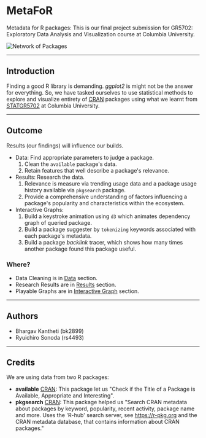 # MetaFoR

Metadata for R packages: This is our final project submission for GR5702: Exploratory Data Analysis and Visualization course at Columbia University.

![Network of Packages](./assets/dependency_graph.gif)

---

## Introduction

Finding a good R library is demanding. _ggplot2_ is might not be the answer for everything. So, we have tasked ourselves to use statistical methods to explore and visualize entirety of [CRAN](https://cran.r-project.org/) packages using what we learnt from [STATGR5702](https://edav.info/) at Columbia University.

---

## Outcome

Results (our findings) will influence our builds.

* Data: Find appropriate parameters to judge a package.
    1. Clean the `available` package's data.
    2. Retain features that well describe a package's relevance.
* Results: Research the data.
    1. Relevance is measure via trending usage data and a package usage history available via `pkgsearch` package.
    2. Provide a comprehensive understanding of factors influencing a package's popularity and characteristics within the ecosystem.
* Interactive Graphs:
    1. Build a keystroke animation using `d3` which animates dependency graph of queried package.
    2. Build a package suggester by `tokenizing` keywords associated with each package's metadata.
    3. Build a package _backlink_ tracer, which shows how many times another package found this package useful.

### Where?

* Data Cleaning is in [Data](https://metaforr.github.io/metafor/data.html)  section.
* Research Results are in [Results](https://metaforr.github.io/metafor/results.html) section.
* Playable Graphs are in [Interactive Graph](https://metaforr.github.io/metafor/d3graph.html) section.

---

## Authors

- Bhargav Kantheti (bk2899)
- Ryuichiro Sonoda (rs4493)

---

## Credits

We are using data from two R packages:

- **available** [CRAN](https://cran.r-project.org/web/packages/available/index.html): This package let us "Check if the Title of a Package is Available, Appropriate and Interesting".
- **pkgsearch** [CRAN](https://cran.r-project.org/web/packages/pkgsearch/index.html): This package helped us "Search CRAN metadata about packages by keyword, popularity, recent activity, package name and more. Uses the 'R-hub' search server, see <https://r-pkg.org> and the CRAN metadata database, that contains information about CRAN packages."
